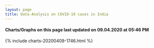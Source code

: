 ```yaml
---
layout: page
title: Data-Analysis on COVID-19 cases in India
---
```

#### Charts/Graphs on this page last updated on 09.04.2020 at 05:46 PM
{% include charts-20200409-1746.html %}